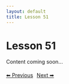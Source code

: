 ```yaml
---
layout: default
title: Lesson 51
---
```


# Lesson 51

Content coming soon...

<div style="margin-top: 20px;">
<a href="/docs/Intermediate/Lessons/lesson_50.md" style="margin-right: 10px;">⬅ Previous</a><a href="/docs/Intermediate/Lessons/lesson_52.md">Next ➡</a>
</div>
